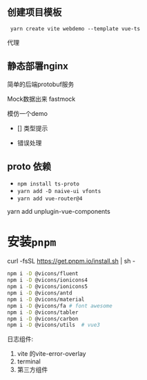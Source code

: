 ## 创建项目模板

```
 yarn create vite webdemo --template vue-ts
```

代理

## 静态部署nginx

简单的后端protobuf服务

Mock数据出来 fastmock

模仿一个demo

- [] 类型提示

* 错误处理

## proto 依赖

* `npm install ts-proto`
* `yarn add -D naive-ui vfonts`
* `yarn add vue-router@4`

yarn add unplugin-vue-components
# 安装`pnpm`
curl -fsSL https://get.pnpm.io/install.sh | sh -

```bash
npm i -D @vicons/fluent
npm i -D @vicons/ionicons4
npm i -D @vicons/ionicons5
npm i -D @vicons/antd
npm i -D @vicons/material
npm i -D @vicons/fa # font awesome
npm i -D @vicons/tabler
npm i -D @vicons/carbon
npm i -D @vicons/utils  # vue3
```


日志组件:
1. vite 的vite-error-overlay
2. terminal
3. 第三方组件